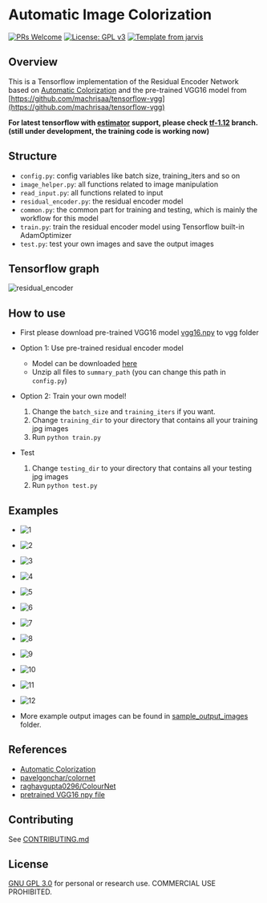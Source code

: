 # Automatic Image Colorization

[![PRs Welcome](https://img.shields.io/badge/PRs-welcome-brightgreen.svg?style=flat)](http://makeapullrequest.com)
[![License: GPL v3](https://img.shields.io/badge/License-GPL%20v3-blue.svg)](https://www.gnu.org/licenses/gpl-3.0)
[![Template from jarvis](https://img.shields.io/badge/Hi-Jarvis-ff69b4.svg)](https://github.com/Armour/Jarvis)

## Overview

This is a Tensorflow implementation of the Residual Encoder Network based on [Automatic Colorization](http://tinyclouds.org/colorize/) and the pre-trained VGG16 model from [https://github.com/machrisaa/tensorflow-vgg](https://github.com/machrisaa/tensorflow-vgg)

**For latest tensorflow with [estimator](https://www.tensorflow.org/guide/estimators) support, please check [tf-1.12](https://github.com/Armour/Automatic-Image-Colorization/tree/tf-1.12) branch. (still under development, the training code is working now)**

## Structure

* `config.py`: config variables like batch size, training_iters and so on
* `image_helper.py`: all functions related to image manipulation
* `read_input.py`: all functions related to input
* `residual_encoder.py`: the residual encoder model
* `common.py`: the common part for training and testing, which is mainly the workflow for this model
* `train.py`: train the residual encoder model using Tensorflow built-in AdamOptimizer
* `test.py`: test your own images and save the output images

## Tensorflow graph

![residual_encoder](images/residual_encoder.png)

## How to use

* First please download pre-trained VGG16 model [vgg16.npy](https://mega.nz/#!YU1FWJrA!O1ywiCS2IiOlUCtCpI6HTJOMrneN-Qdv3ywQP5poecM) to vgg folder

* Option 1: Use pre-trained residual encoder model
  * Model can be downloaded [here](https://github.com/Armour/Automatic-Image-Colorization/releases/tag/2.0)
  * Unzip all files to `summary_path` (you can change this path in `config.py`)

* Option 2: Train your own model!
  1. Change the `batch_size` and `training_iters` if you want.
  2. Change `training_dir` to your directory that contains all your training jpg images
  3. Run `python train.py`

* Test
  1. Change `testing_dir` to your directory that contains all your testing jpg images
  2. Run `python test.py`

## Examples

* ![1](images/1.png)
* ![2](images/2.png)
* ![3](images/3.png)
* ![4](images/4.png)
* ![5](images/5.png)
* ![6](images/6.png)
* ![7](images/7.png)
* ![8](images/8.png)
* ![9](images/9.png)
* ![10](images/10.png)
* ![11](images/11.png)
* ![12](images/12.png)

* More example output images can be found in [sample_output_images](https://github.com/Armour/Automatic-Image-Colorization/blob/master/sample_output_images) folder.

## References

* [Automatic Colorization](http://tinyclouds.org/colorize/)
* [pavelgonchar/colornet](https://github.com/pavelgonchar/colornet)
* [raghavgupta0296/ColourNet](https://github.com/raghavgupta0296/ColourNet)
* [pretrained VGG16 npy file](https://github.com/machrisaa/tensorflow-vgg)

## Contributing

See [CONTRIBUTING.md](https://github.com/Armour/Automatic-Image-Colorization/blob/master/.github/CONTRIBUTING.md)

## License

[GNU GPL 3.0](https://github.com/Armour/Automatic-Image-Colorization/blob/master/LICENSE) for personal or research use. COMMERCIAL USE PROHIBITED.
